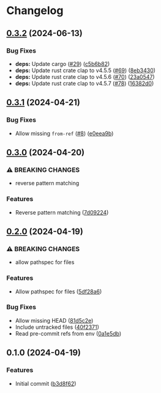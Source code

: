 # Changelog

## [0.3.2](https://github.com/mathematic-inc/if-changed/compare/v0.3.1...v0.3.2) (2024-06-13)


### Bug Fixes

* **deps:** Update cargo ([#29](https://github.com/mathematic-inc/if-changed/issues/29)) ([c5b6b82](https://github.com/mathematic-inc/if-changed/commit/c5b6b822e917a5b61c0049fccaa6d6c0249c4e11))
* **deps:** Update rust crate clap to v4.5.5 ([#69](https://github.com/mathematic-inc/if-changed/issues/69)) ([8eb3430](https://github.com/mathematic-inc/if-changed/commit/8eb3430d69feff75c8338c1ec0f5ffc76b0dc7ec))
* **deps:** Update rust crate clap to v4.5.6 ([#70](https://github.com/mathematic-inc/if-changed/issues/70)) ([23a0547](https://github.com/mathematic-inc/if-changed/commit/23a05473dfde5878bcfab355bb9b7fcfbae90d1f))
* **deps:** Update rust crate clap to v4.5.7 ([#78](https://github.com/mathematic-inc/if-changed/issues/78)) ([16382d0](https://github.com/mathematic-inc/if-changed/commit/16382d04655f94772554c61ab262f3265426eacb))

## [0.3.1](https://github.com/mathematic-inc/if-changed/compare/v0.3.0...v0.3.1) (2024-04-21)


### Bug Fixes

* Allow missing `from-ref` ([#8](https://github.com/mathematic-inc/if-changed/issues/8)) ([e0eea9b](https://github.com/mathematic-inc/if-changed/commit/e0eea9b6a0f516b5ac77a60b7d6d9e52d208dffa))

## [0.3.0](https://github.com/mathematic-inc/if-changed/compare/v0.2.0...v0.3.0) (2024-04-20)


### ⚠ BREAKING CHANGES

* reverse pattern matching

### Features

* Reverse pattern matching ([7d09224](https://github.com/mathematic-inc/if-changed/commit/7d092248560313564a55ef58e6e73e54cb00afc2))

## [0.2.0](https://github.com/mathematic-inc/if-changed/compare/v0.1.0...v0.2.0) (2024-04-19)


### ⚠ BREAKING CHANGES

* allow pathspec for files

### Features

* Allow pathspec for files ([5df28a6](https://github.com/mathematic-inc/if-changed/commit/5df28a6ade078a827140fe76d33da3e4a4d65c1d))


### Bug Fixes

* Allow missing HEAD ([81d5c2e](https://github.com/mathematic-inc/if-changed/commit/81d5c2ea0f9497fc7e778059808f8dac37257795))
* Include untracked files ([40f2371](https://github.com/mathematic-inc/if-changed/commit/40f23711d45a01738b2089c5b2ba4325de5d2067))
* Read pre-commit refs from env ([0a1e5db](https://github.com/mathematic-inc/if-changed/commit/0a1e5db64749a04ff1f6bf9b19f5d7221a8d7e68))

## 0.1.0 (2024-04-19)


### Features

* Initial commit ([b3d8f62](https://github.com/mathematic-inc/if-changed/commit/b3d8f6247a70ef30a4423e89959b2639eb0a15e9))
